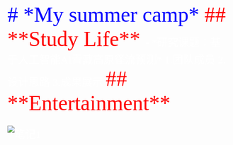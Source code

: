 <font face='Times New Roman' color='blue' SIZE='15'>
# *My summer camp*

<font face='Times New Roman' color='red' SIZE='10'>
## **Study Life**

<font face='仿宋' color='white' SIZE='5'>
- *研究课题：基于人工智能AI青藏高原径流预测*
  1.团队成员
  2.设计思路
  3.成果展示

<font face='Times New Roman' color='red' SIZE='10'>
## **Entertainment**
</font>

![笔记1](images/微信图片_20240720155620.jpg)






